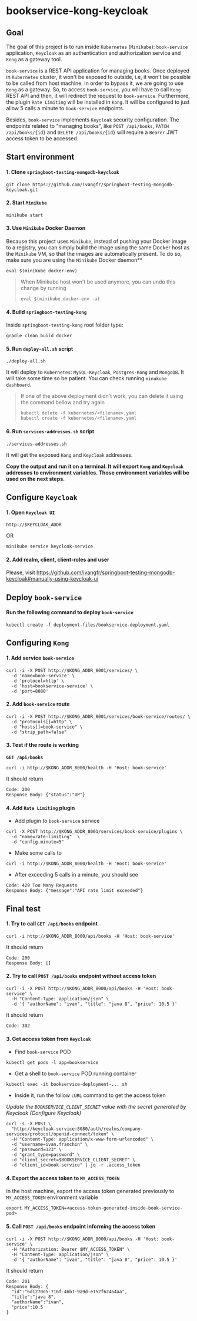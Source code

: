 # bookservice-kong-keycloak

## Goal

The goal of this project is to run inside `Kubernetes` (`Minikube`): `book-service` application, `Keycloak` as an authentication and authorization service and `Kong` as a gateway tool.

`book-service` is a REST API application for managing books. Once deployed in `Kubernetes` cluster, it won't be exposed to outside, i.e, it won't be possible to be called from host machine. In order to bypass it, we are going to use `Kong` as a gateway. So, to access `book-service`, you will have to call `Kong` REST API and then, it will redirect the request to `book-service`. Furthermore, the plugin `Rate Limiting` will be installed in `Kong`. It will be configured to just allow 5 calls a minute to `book-service` endpoints.

Besides, `book-service` implements `Keycloak` security configuration. The endpoints related to "managing books", like `POST /api/books`, `PATCH /api/books/{id}` and `DELETE /api/books/{id}` will require a `Bearer` JWT access token to be accessed.

## Start environment

#### 1. Clone `springboot-testing-mongodb-keycloak`

```
git clone https://github.com/ivangfr/springboot-testing-mongodb-keycloak.git
```

#### 2. Start `Minikube`

```
minikube start
```

#### 3. Use `Minikube` Docker Daemon

Because this project uses `Minikube`, instead of pushing your Docker image to a registry, you can simply build the image using the same Docker host as the `Minikube` VM, so that the images are automatically present. To do so, make sure you are using the `Minikube` Docker daemon**
```
eval $(minikube docker-env)
```

> When Minikube host won't be used anymore, you can undo this change by running
>
>```eval $(minikube docker-env -u)```

#### 4. Build `springboot-testing-kong`

Inside `sptingboot-testing-kong` root folder type:
```
gradle clean build docker
```

#### 5. Run `deploy-all.sh` script

```
./deploy-all.sh
```

It will deploy to `Kubernetes`: `MySQL-Keycloak`, `Postgres-Kong` and `MongoDB`. It will take some time so be patient. You can check running `minukube dashboard`.

> If one of the above deployment didn't work, you can delete it using the command bellow and try again
> ```
> kubectl delete -f kubernetes/<filename>.yaml
> kubectl create -f kubernetes/<filename>.yaml
> ```

#### 6. Run `services-addresses.sh` script

```
./services-addresses.sh
```

It will get the exposed `Kong` and `Keycloak` addresses. 

**Copy the output and run it on a terminal. It will export `Kong` and `Keycloak` addresses to environment variables. Those environment variables will be used on the next steps.**

## Configure `Keycloak`

#### 1. Open `Keycloak UI`

```
http://$KEYCLOAK_ADDR
```
OR
```
minikube service keycloak-service
```

#### 2. Add realm, client, client-roles and user

Please, visit https://github.com/ivangfr/springboot-testing-mongodb-keycloak#manually-using-keycloak-ui

## Deploy `book-service`

#### Run the following command to deploy `book-service`

```
kubectl create -f deployment-files/bookservice-deployment.yaml
```

## Configuring `Kong`

#### 1. Add service `book-service`

```
curl -i -X POST http://$KONG_ADDR_8001/services/ \
  -d 'name=book-service' \
  -d 'protocol=http' \
  -d 'host=bookservice-service' \
  -d 'port=8080'
```

#### 2. Add `book-service` route

```
curl -i -X POST http://$KONG_ADDR_8001/services/book-service/routes/ \
  -d "protocols[]=http" \
  -d "hosts[]=book-service" \
  -d "strip_path=false"
```

#### 3. Test if the route is working

**`GET /api/books`**

```
curl -i http://$KONG_ADDR_8000/health -H 'Host: book-service'
```

It should return

```
Code: 200
Response Body: {"status":"UP"}
```

#### 4. Add `Rate Limiting` plugin

- Add plugin to `book-service` service

```
curl -X POST http://$KONG_ADDR_8001/services/book-service/plugins \
  -d "name=rate-limiting"  \
  -d "config.minute=5"
```

- Make some calls to

```
curl -i http://$KONG_ADDR_8000/health -H 'Host: book-service'
```

- After exceeding 5 calls in a minute, you should see

```
Code: 429 Too Many Requests
Response Body: {"message":"API rate limit exceeded"}
```

## Final test

#### 1. Try to call `GET /api/books` endpoint
```
curl -i http://$KONG_ADDR_8000/api/books -H 'Host: book-service'
```

It should return

```
Code: 200
Response Body: []
```

#### 2. Try to call `POST /api/books` endpoint without access token

```
curl -i -X POST http://$KONG_ADDR_8000/api/books -H 'Host: book-service' \
  -H "Content-Type: application/json" \
  -d '{ "authorName": "ivan", "title": "java 8", "price": 10.5 }'
```

It should return

```
Code: 302
```

#### 3. Get access token from `Keycloak`

- Find `book-service` POD

```
kubectl get pods -l app=bookservice
```

- Get a shell to `book-service` POD running container

```
kubectl exec -it bookservice-deployment-... sh
```

- Inside it, run the follow `cURL` command to get the access token

*Update the `BOOKSERVICE_CLIENT_SECRET` value with the secret generated by Keycloak (Configure Keycloak)*

```
curl -s -X POST \
  "http://keycloak-service:8080/auth/realms/company-services/protocol/openid-connect/token" \
  -H "Content-Type: application/x-www-form-urlencoded" \
  -d "username=ivan.franchin" \
  -d "password=123" \
  -d "grant_type=password" \
  -d "client_secret=$BOOKSERVICE_CLIENT_SECRET" \
  -d "client_id=book-service" | jq -r .access_token
```

#### 4. Export the access token to `MY_ACCESS_TOKEN`

In the host machine, export the access token generated previously to `MY_ACCESS_TOKEN` environment variable

```
export MY_ACCESS_TOKEN=<access-token-generated-inside-book-service-pod>
```

#### 5. Call `POST /api/books` endpoint informing the access token

```
curl -i -X POST http://$KONG_ADDR_8000/api/books -H 'Host: book-service' \
  -H "Authorization: Bearer $MY_ACCESS_TOKEN" \
  -H "Content-Type: application/json" \
  -d '{ "authorName": "ivan", "title": "java 8", "price": 10.5 }'
```

It should return

```
Code: 201
Response Body: {
  "id":"6d1270d5-716f-46b1-9a9d-e152f62464aa",
  "title":"java 8",
  "authorName":"ivan",
  "price":10.5
}
```
